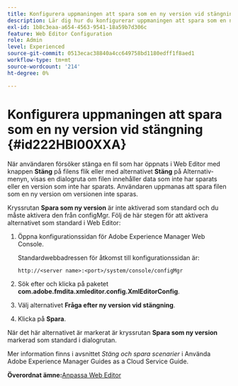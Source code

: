 ```yaml
---
title: Konfigurera uppmaningen att spara som en ny version vid stängning
description: Lär dig hur du konfigurerar uppmaningen att spara som en ny version vid stängning
exl-id: 1b8c3eaa-a654-4563-9541-18a59b7d306c
feature: Web Editor Configuration
role: Admin
level: Experienced
source-git-commit: 0513ecac38840a4cc649758bd1180edff1f8aed1
workflow-type: tm+mt
source-wordcount: '214'
ht-degree: 0%

---
```


# Konfigurera uppmaningen att spara som en ny version vid stängning {#id222HBI00XXA}

När användaren försöker stänga en fil som har öppnats i Web Editor med knappen **Stäng** på filens flik eller med alternativet **Stäng** på Alternativ-menyn, visas en dialogruta om filen innehåller data som inte har sparats eller en version som inte har sparats. Användaren uppmanas att spara filen som en ny version om versionen inte sparas.

Kryssrutan **Spara som ny version** är inte aktiverad som standard och du måste aktivera den från configMgr. Följ de här stegen för att aktivera alternativet som standard i Web Editor:

1. Öppna konfigurationssidan för Adobe Experience Manager Web Console.

   Standardwebbadressen för åtkomst till konfigurationssidan är:

   ```http
   http://<server name>:<port>/system/console/configMgr
   ```

1. Sök efter och klicka på paketet **com.adobe.fmdita.xmleditor.config.XmlEditorConfig**.

1. Välj alternativet **Fråga efter ny version vid stängning**.

1. Klicka på **Spara**.


När det här alternativet är markerat är kryssrutan **Spara som ny version** markerad som standard i dialogrutan.

Mer information finns i avsnittet *Stäng och spara scenarier* i Använda Adobe Experience Manager Guides as a Cloud Service Guide.

**Överordnat ämne:**&#x200B;[&#x200B; Anpassa Web Editor](conf-web-editor.md)
